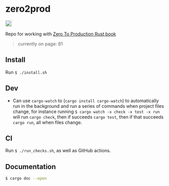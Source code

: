 # zero2prod

<a href="https://github.com/JohnnyGOX17/zero2prod/actions">
  <img src="https://img.shields.io/github/actions/workflow/status/JohnnyGOX17/zero2prod/general.yml?branch=master&label=CI%20Tests&logo=github&style=flat-square" height="20" alt="GitHub Workflow Status">
</a>

Repo for working with [Zero To Production Rust book](https://www.zero2prod.com/index.html?country_code=US)

> currently on page: 81

## Install

Run `$ ./install.sh`

## Dev

* Can use `cargo-watch` to (`cargo install cargo-watch`) to automatically run in the background and run a series of commands when project files change, for instance running `$ cargo watch -x check -x test -x run` will run `cargo check`, then if succeeds `cargo test`, then if that succeeds `cargo run`, all when files change.

## CI

Run `$ ./run_checks.sh`, as well as GitHub actions.

## Documentation

```sh
$ cargo doc --open
```
